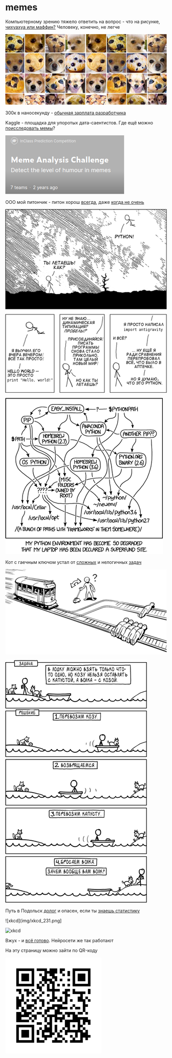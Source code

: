 # memes

Компьютерному зрению тяжело ответить на вопрос - что на рисунке, [чихуахуа или маффин?](https://www.freecodecamp.org/news/chihuahua-or-muffin-my-search-for-the-best-computer-vision-api-cbda4d6b425d/) Человеку, конечно, не легче

![чихуахуа](img/chihuahua.png)

300к в наносекунду - [обычная зарплата разработчика](https://habr.com/ru/post/570430/)

Kaggle - площадка для упоротых дата-саентистов. Где ещё можно [поисследовать мемы](https://www.kaggle.com/c/meme-analysis-challenge)?

![kaggle](img/kaggle.png)

ООО мой питончик - питон хорош [всегда](https://xkcd.ru/353/), даже [когда не очень](https://xkcd.com/1987/)

![353](img/xkcd_353.png)

![python-env](img/xkcd_python_environment.png)

Кот с гаечным ключом устал от [сложных](https://ru.wikipedia.org/wiki/Проблема_вагонетки) и нелогичных [задач](https://xkcd.ru/1134/)

![vagon](img/vagon.jpg)

![xkcd](img/xkcd_1134.png)

Путь в Подольск [долог](https://xkcd.ru/231/) и опасен, если ты [знаешь статистику](https://xkcd.ru/795/)

![xkcd](img/xkcd_231.png]

![xkcd](img/xkcd_795)

Вжух - и [всё готово](https://habr.com/ru/post/342950/). Нейросети же так работают

На эту страницу можно зайти по QR-коду

![QR](img/memes_qr_code.png)
